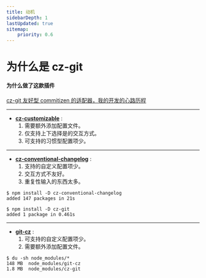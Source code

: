 ```yaml
---
title: 动机
sidebarDepth: 1
lastUpdated: true
sitemap:
    priority: 0.6
---
```


# 为什么是 cz-git

#### 为什么做了这款插件

[cz-git 友好型 commitizen 的适配器，我的开发的心路历程](https://www.qbenben.com/post/2022/02/27/cz-git/)

---

- [**cz-customizable**](https://github.com/leoforfree/cz-customizable) :
  1. 需要额外添加配置文件。
  2. 仅支持上下选择是的交互方式。
  3. 可支持的习惯型配置项少。

---

- [**cz-conventional-changelog**](https://github.com/commitizen/cz-conventional-changelog) :
  1. 支持的自定义配置项少。
  2. 交互方式不友好。
  3. 重复性输入的东西太多。

```sh{4}
$ npm install -D cz-conventional-changelog
added 147 packages in 21s

$ npm install -D cz-git
added 1 package in 0.461s
```

---

- [**git-cz**](https://github.com/streamich/git-cz) :
  1. 可支持的自定义配置项少。
  2. 需要额外添加配置文件。

```sh{3}
$ du -sh node_modules/*
148 MB	node_modules/git-cz
1.8 MB	node_modules/cz-git
```
